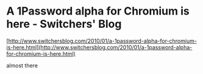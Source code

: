 <!--
id: 345140357
link: http://tumblr.atmos.org/post/345140357/a-1password-alpha-for-chromium-is-here-switchers
slug: a-1password-alpha-for-chromium-is-here-switchers
date: Wed Jan 20 2010 17:29:13 GMT-0800 (PST)
publish: 2010-01-020
tags: 
title: A 1Password alpha for Chromium is here - Switchers' Blog
-->


A 1Password alpha for Chromium is here - Switchers' Blog
========================================================

[http://www.switchersblog.com/2010/01/a-1password-alpha-for-chromium-is-here.html](http://www.switchersblog.com/2010/01/a-1password-alpha-for-chromium-is-here.html)

almost there

